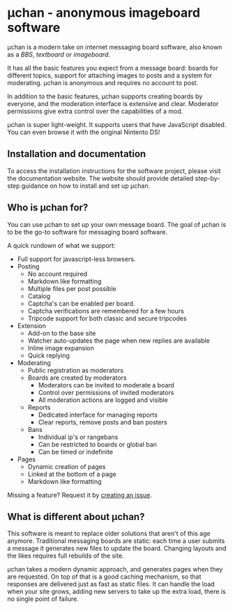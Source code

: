 # µchan - anonymous imageboard software

µchan is a modern take on internet messaging board software, also known as a *BBS*,
*textboard* or *imageboard*.

It has all the basic features you expect from a message board: boards for different
topics, support for attaching images to posts and a system for moderating. µchan is
anonymous and requires no account to post.

In addition to the basic features, µchan supports creating boards by everyone, and the
moderation interface is extensive and clear. Moderator permissions give extra control
over the capabilities of a mod.

µchan is super light-weight. It supports users that have JavaScript disabled. You can
even browse it with the original Nintento DS!

## Installation and documentation

To access the installation instructions for the software project, please visit the
documentation website. The website should provide detailed step-by-step guidance on how
to install and set up µchan.

## Who is µchan for?

You can use µchan to set up your own message board. The goal of µchan is to be the go-to
software for messaging board software.

A quick rundown of what we support:
* Full support for javascript-less browsers.
* Posting
    * No account required
    * Markdown like formatting
    * Multiple files per post possible
    * Catalog
    * Captcha's can be enabled per board.
    * Captcha verifications are remembered for a few hours
    * Tripcode support for both classic and secure tripcodes
* Extension
    * Add-on to the base site
    * Watcher auto-updates the page when new replies are available
    * Inline image expansion
    * Quick replying
* Moderating
    * Public registration as moderators
    * Boards are created by moderators
        * Moderators can be invited to moderate a board
        * Control over permissions of invited moderators
        * All moderation actions are logged and visible
    * Reports
        * Dedicated interface for managing reports
        * Clear reports, remove posts and ban posters
    * Bans
        * Individual ip's or rangebans
        * Can be restricted to boards or global ban
        * Can be timed or indefinite
* Pages
    * Dynamic creation of pages
    * Linked at the bottom of a page
    * Markdown like formatting

Missing a feature? Request it by [creating an
issue](https://github.com/floens/uchan/issues/new).


## What is different about µchan?

This software is meant to replace older solutions that aren't of this age anymore.
Traditional messaging boards are static: each time a user submits a message it generates
new files to update the board. Changing layouts and the likes requires full rebuilds of
the site.

µchan takes a modern dynamic approach, and generates pages when they are requested. On
top of that is a good caching mechanism, so that responses are delivered just as fast as
static files. It can handle the load when your site grows, adding new servers to take up
the extra load, there is no single point of failure.
